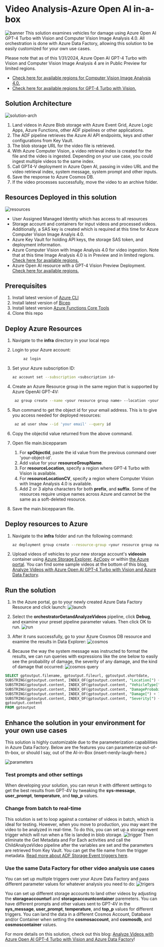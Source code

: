 # Video Analysis-Azure Open AI in-a-box
![banner](./readme-assets/banner-aoai-video-analysis-in-a-box.png)
This solution examines vehicles for damage using Azure Open AI GPT-4 Turbo with Vision and Computer Vision Image Analysis 4.0. All orchestration is done with Azure Data Factory, allowing this solution to be easily customized for your own use cases.

Please note that as of this 1/31/2024, Azure Open AI GPT-4 Turbo with Vision and Computer Vision Image Analysis 4 are in Public Preview for limited regions.

- [Check here for available regions for Computer Vision Image Analysis 4.0.](https://learn.microsoft.com/en-us/azure/ai-services/computer-vision/overview-image-analysis?tabs=4-0#image-analysis-versions)
- [Check here for available regions for GPT-4 Turbo with Vision.](https://learn.microsoft.com/en-us/azure/ai-services/openai/concepts/models#gpt-4-and-gpt-4-turbo-preview-model-availability)

## Solution Architecture

![solution-arch](./readme-assets/gpt4-adf-architecture.jpg)

1. Land videos in Azure Blob storage with Azure Event Grid, Azure Logic Apps, Azure Functions, other ADF pipelines or other applications.
1. The ADF pipeline retrieves the Azure AI API endpoints, keys and other configurations from Key Vault.
1. The blob storage URL for the video file is retrieved.
1. With Azure Computer Vision, a video retrieval index is created for the file and the video is ingested. Depending on your use case, you could ingest multiple videos to the same index.
1. Call GPT4-V deployment in Azure Open AI, passing in video URL and the video retrieval index, system message, system prompt and other inputs.
1. Save the response to Azure Cosmos DB.
1. If the video processes successfully, move the video to an archive folder.

## Resources Deployed in this solution

![resources](./readme-assets/resources.jpg)

- User Assigned Managed Identity which has access to all resources
- Storage account and containers for input videos and processed videos. Additionally, a SAS key is created which is required at this time for Azure Computer Vision Image Analyis 4.0.
- Azure Key Vault for holding API keys, the storage SAS token, and deployment information.
- Azure Computer Vision with Image Analysis 4.0 for video ingestion. Note that at this time Image Analysis 4.0 is in Preview and in limited regions. [Check here for available regions.](https://learn.microsoft.com/en-us/azure/ai-services/computer-vision/overview-image-analysis?tabs=4-0#image-analysis-versions)
- Azure Open AI resource with a GPT-4 Vision Preview Deployment. [Check here for available regions.](https://learn.microsoft.com/en-us/azure/ai-services/openai/concepts/models#gpt-4-and-gpt-4-turbo-preview-model-availability)

## Prerequisites

 1. Install latest version of [Azure CLI](https://docs.microsoft.com/en-us/cli/azure/install-azure-cli-windows?view=azure-cli-latest)
 1. Install latest version of [Bicep](https://docs.microsoft.com/en-us/azure/azure-resource-manager/bicep/install)
 1. Install latest version [Azure Functions Core Tools](https://learn.microsoft.com/en-us/azure/azure-functions/functions-run-local?tabs=windows%2Cisolated-process%2Cnode-v4%2Cpython-v2%2Chttp-trigger%2Ccontainer-apps&pivots=programming-language-python#v2)
 1. Clone this repo

## Deploy Azure Resources

1. Navigate to the **infra** directory in your local repo
1. Login to your Azure account:  

    ```bash
         az login
    ```

1. Set your Azure subscription ID:

    ```bash
    az account set --subscription <subscription id>
    ```

1. Create an Azure Resource group in the same region that is supported by Azure OpenAI GPT-4V:

    ```bash
     az group create --name <your resource group name> --location <your resource group location>
    ```

1. Run command to get the object id for your email address. This is to give you access needed for deployed resources:

    ```bash
     az ad user show --id 'your email' --query id
    ```

1. Copy the objectid value returned from the above command.
1. Open file main.bicepparam
    1. For **spObjectId**, paste the id value from the previous command over 'your-object-id'.
    1. Add value for your **resourceGroupName**.
    1. For **resourceLocation**, specify a region where GPT-4 Turbo with Vision is available.
    1. For **resourceLocationCV**, specify a region where Computer Vision with Image Analysis 4.0 is available.
    1. Add 2 or 3 alpha characters for both  **prefix**, and **suffix**. Some of the resources require unique names across Azure and cannot be the same as a soft-deleted resource.
1. Save the main.bicepparam file.

## Deploy resources to Azure

1. Navigate to the **infra** folder and run the following command:

    ```bash
    az deployment group create --resource-group <your resource group name>  --template-file main.bicep --parameters main.bicepparam
    ```

1. Upload videos of vehicles to your new storage account's **videosin** container using [Azure Storage Explorer](https://learn.microsoft.com/en-us/azure/vs-azure-tools-storage-manage-with-storage-explorer), [AzCopy](https://learn.microsoft.com/en-us/azure/storage/common/storage-use-azcopy-files#upload-the-contents-of-a-directory) or within [the Azure portal](https://learn.microsoft.com/en-us/azure/storage/blobs/storage-quickstart-blobs-portal#upload-a-block-blob). You can find some sample videos at the bottom of this blog, [Analyze Videos with Azure Open AI GPT-4 Turbo with Vision and Azure Data Factory](https://techcommunity.microsoft.com/t5/fasttrack-for-azure/analyze-videos-with-azure-open-ai-gpt-4-turbo-with-vision-and/ba-p/4032778).

## Run the solution

1. In the Azure portal, go to your newly created Azure Data Factory Resource and click launch:
![launch](./readme-assets/launchadf.jpg)

1. Select the **orchestratorGetandAnalyzeVideos** pipeline, click **Debug**, and examine your preset pipeline parameter values. Then click OK to run.
![run](./readme-assets/run-from-adf.png)

1. After it runs successfully, go to your Azure Cosmos DB resource and examine the results in Data Explorer:
![cosmos](./readme-assets/cosmos-data-explorer.png)

1. Because the way the system message was instructed to format the results, we can run queries with expressions like the one below to easily see the probability of damage, the severity of any damage, and the kind of damage that occurred:
![cosmos query](./readme-assets/cosmos-query.png)

```sql
SELECT gptoutput.filename, gptoutput.fileurl, gptoutput.shortdate,
SUBSTRING(gptoutput.content, INDEX_OF(gptoutput.content, "Location[") + 9, INDEX_OF(gptoutput.content, "]", INDEX_OF(gptoutput.content, "Location[") + 9) - INDEX_OF(gptoutput.content, "Location[") - 9) AS Location,
SUBSTRING(gptoutput.content, INDEX_OF(gptoutput.content, "VehicleType[") + 12, INDEX_OF(gptoutput.content, "]", INDEX_OF(gptoutput.content, "VehicleType[") + 12) - INDEX_OF(gptoutput.content, "VehicleType[") - 12) AS VehicleType,
SUBSTRING(gptoutput.content, INDEX_OF(gptoutput.content, "DamageProbability[") + 18, INDEX_OF(gptoutput.content, "]", INDEX_OF(gptoutput.content, "DamageProbability[") + 18) - INDEX_OF(gptoutput.content, "DamageProbability[") - 18) AS DamageProbability,
SUBSTRING(gptoutput.content, INDEX_OF(gptoutput.content, "Damage[") + 7, INDEX_OF(gptoutput.content, "]", INDEX_OF(gptoutput.content, "Damage[") + 7) - INDEX_OF(gptoutput.content, "Damage[") - 7) AS DamageType,
SUBSTRING(gptoutput.content, INDEX_OF(gptoutput.content, "Severity[") + 9, INDEX_OF(gptoutput.content, "]", INDEX_OF(gptoutput.content, "Severity[") + 9) - INDEX_OF(gptoutput.content, "Severity[") - 9) AS Severity,
gptoutput.content
FROM gptoutput
```

## Enhance the solution in your environment for your own use cases

This solution is highly customizable due to the parameterization capabilities in Azure Data Factory. Below are the features you can parameterize out-of-th-box, or should I say, out of the AI-in-Box (insert-nerdy-laugh-here.)

![parameters](./readme-assets/adf-parms.jpg)

### Test prompts and other settings

When developing your solution, you can rerun it with different settings to get the best results from GPT-4V by tweaking the **sys-message**, **user_prompt**, **temperature**, and **top_p** values.

### Change from batch to real-time

This solution is set to loop against a container of videos in batch, which is ideal for testing. However, when you move to production, you may want the video to be analyzed in real-time. To do this, you can set up a storage event trigger which will run when a file is landed in blob storage.
![trigger](./readme-assets/blob-event-trigger.jpg)
Then eliminate the Get Metadata and For Each activities and call the ChildAnalyzeVideo pipeline after the variables are set and the parameters are retrieved from Key Vault. You can get the file name from the trigger metadata. [Read more about ADF Storage Event triggers here](https://learn.microsoft.com/en-us/azure/data-factory/how-to-create-event-trigger?tabs=data-factory).

### Use the same Data Factory for other video analysis use cases

You can set up multiple triggers over your Azure Data Factory and pass different parameter values for whatever analysis you need to do:
![trigers](./readme-assets/new-trigger-parm.png)

You can set up different storage accounts to land other videos by adjusting the **storageaccounturl** and **storageaccountcontainer** paremeters. You can have different prompts and other values sent to GPT-4V in the **sys_message**, **user_prompt**, **temperature**, and **top_p** values for different triggers. You can land the data in a different Cosmos Account, Database and/or Container when setting the **cosmosaccount**, and **cosmosdb**, and **cosmoscontainer** values.

For more details on this solution, check out this blog: [Analyze Videos with Azure Open AI GPT-4 Turbo with Vision and Azure Data Factory](https://techcommunity.microsoft.com/t5/fasttrack-for-azure/analyze-videos-with-azure-open-ai-gpt-4-turbo-with-vision-and/ba-p/4032778)!
